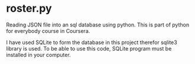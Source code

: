 # roster.py
Reading JSON file into an sql database using python. This is part of python for everybody course in Coursera.

I have used SQLite to form the database in this project therefor sqlite3 library is used. To be able to use this code, SQLite program must be installed in your computer.
